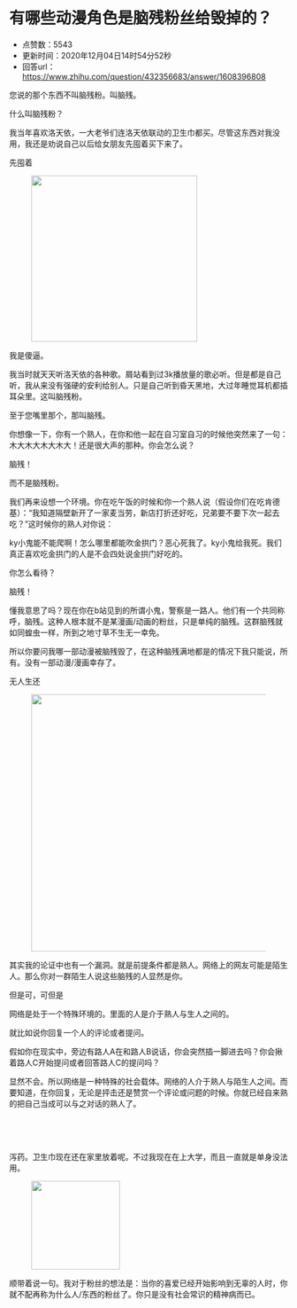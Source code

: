# 有哪些动漫角色是脑残粉丝给毁掉的？
- 点赞数：5543
- 更新时间：2020年12月04日14时54分52秒
- 回答url：https://www.zhihu.com/question/432356683/answer/1608396808
<body>
 <p data-pid="74w0lip_">您说的那个东西不叫脑残粉。叫脑残。</p>
 <p data-pid="R5hox5ef">什么叫脑残粉？</p>
 <p data-pid="PgeqkSCU">我当年喜欢洛天依，一大老爷们连洛天依联动的卫生巾都买。尽管这东西对我没用，我还是劝说自己以后给女朋友先囤着买下来了。</p>
 <p data-pid="SkXP0nYC">先囤着</p>
 <figure data-size="normal">
  <img src="https://pic1.zhimg.com/50/v2-602ab2473f8ebf5b7e15cf446912ded3_720w.jpg?source=1940ef5c" data-rawwidth="300" data-rawheight="300" data-size="normal" data-original-token="v2-4c1a73aa83f96876f8e55674edcf0d07" data-default-watermark-src="https://picx.zhimg.com/50/v2-3bb23e5926de1b8d09c4b3291ec63952_720w.jpg?source=1940ef5c" class="content_image" width="300">
 </figure>
 <p data-pid="fDdItsGA">我是傻逼。</p>
 <p data-pid="PpG2YVxV">我当时就天天听洛天依的各种歌。屑站看到过3k播放量的歌必听。但是都是自己听，我从来没有强硬的安利给别人。只是自己听到昏天黑地，大过年睡觉耳机都插耳朵里。这叫脑残粉。</p>
 <p data-pid="iOOgRncX">至于您嘴里那个，那叫脑残。</p>
 <p data-pid="wmQkUgBf">你想像一下，你有一个熟人，在你和他一起在自习室自习的时候他突然来了一句：木大木大木大木大！还是很大声的那种。你会怎么说？</p>
 <p data-pid="al5872iF">脑残！</p>
 <p data-pid="YolUEwcS">而不是脑残粉。</p>
 <p data-pid="LgynCVAB">我们再来设想一个环境。你在吃午饭的时候和你一个熟人说（假设你们在吃肯德基）：“我知道隔壁新开了一家麦当劳，新店打折还好吃，兄弟要不要下次一起去吃？”这时候你的熟人对你说：</p>
 <p data-pid="h99iMpjk">ky小鬼能不能爬啊！怎么哪里都能吹金拱门？恶心死我了。ky小鬼给我死。我们真正喜欢吃金拱门的人是不会四处说金拱门好吃的。</p>
 <p data-pid="h_IshVxe">你怎么看待？</p>
 <p data-pid="dzQ6PfJL">脑残！</p>
 <p data-pid="DWr_qGjK">懂我意思了吗？现在你在b站见到的所谓小鬼，警察是一路人。他们有一个共同称呼，脑残。这种人根本就不是某漫画/动画的粉丝，只是单纯的脑残。这群脑残就如同蝗虫一样，所到之地寸草不生无一幸免。</p>
 <p data-pid="fqtDvDZk">所以你要问我哪一部动漫被脑残毁了，在这种脑残满地都是的情况下我只能说，所有。没有一部动漫/漫画幸存了。</p>
 <p data-pid="O7l9awKH">无人生还</p>
 <figure data-size="normal">
  <img src="https://picx.zhimg.com/50/v2-9bff02f79b1a6b0e7e57540a7508334e_720w.jpg?source=1940ef5c" data-rawwidth="464" data-rawheight="514" data-size="normal" data-original-token="v2-ddec60f411b101dfc6dbf23d6bf077f7" data-default-watermark-src="https://pic1.zhimg.com/50/v2-50fe4c6af4c3b21ee0c55fd7200b30fb_720w.jpg?source=1940ef5c" class="origin_image zh-lightbox-thumb" width="464" data-original="https://pic1.zhimg.com/v2-9bff02f79b1a6b0e7e57540a7508334e_r.jpg?source=1940ef5c">
 </figure>
 <p data-pid="-f1v5OAN">其实我的论证中也有一个漏洞。就是前提条件都是熟人。网络上的网友可能是陌生人。那么你对一群陌生人说这些脑残的人显然是你。</p>
 <p data-pid="iwmTVjaK">但是可，可但是</p>
 <p data-pid="JL-UMAQa">网络是处于一个特殊环境的。里面的人是介于熟人与生人之间的。</p>
 <p data-pid="3bPYw2qC">就比如说你回复一个人的评论或者提问。</p>
 <p data-pid="4JjHLk-a">假如你在现实中，旁边有路人A在和路人B说话，你会突然插一脚进去吗？你会揪着路人C开始提问或者回答路人C的提问吗？</p>
 <p data-pid="W7oA-RTT">显然不会。所以网络是一种特殊的社会载体。网络的人介于熟人与陌生人之间。而要知道，在你回复，无论是抨击还是赞赏一个评论或问题的时候。你就已经自来熟的把自己当成可以与之对话的熟人了。</p>
 <p class="ztext-empty-paragraph"><br></p>
 <p class="ztext-empty-paragraph"><br></p>
 <p data-pid="pd7-8KGA">泻药。卫生巾现在还在家里放着呢。不过我现在在上大学，而且一直就是单身没法用。</p>
 <figure data-size="normal">
  <img src="https://pic1.zhimg.com/50/v2-ff4dc27a04970e18df13c558c627a56e_720w.jpg?source=1940ef5c" data-rawwidth="160" data-rawheight="153" data-size="normal" data-original-token="v2-ff4dc27a04970e18df13c558c627a56e" class="content_image" width="160">
 </figure>
 <p data-pid="Bz7iSyIg">顺带着说一句。我对于粉丝的想法是：当你的喜爱已经开始影响到无辜的人时，你就不配再称为什么人/东西的粉丝了。你只是没有社会常识的精神病而已。</p>
 <p></p>
</body>